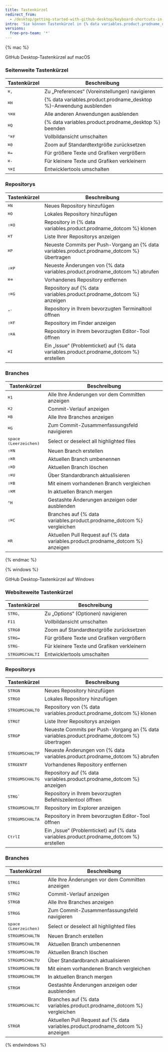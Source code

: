 ```yaml
---
title: Tastenkürzel
redirect_from:
  - /desktop/getting-started-with-github-desktop/keyboard-shortcuts-in-github-desktop/
intro: 'Sie können Tastenkürzel in {% data variables.product.prodname_desktop %} verwenden.'
versions:
  free-pro-team: '*'
---
```


{% mac %}

GitHub Desktop-Tastenkürzel auf macOS

### Seitenweite Tastenkürzel

| Tastenkürzel                         | Beschreibung                                                            |
| ------------------------------------ | ----------------------------------------------------------------------- |
| <kbd>⌘</kbd><kbd>,</kbd>             | Zu „Preferences“ (Voreinstellungen) navigieren                          |
| <kbd>⌘</kbd><kbd>H</kbd>             | {% data variables.product.prodname_desktop %}-Anwendung ausblenden |
| <kbd>⌥</kbd><kbd>⌘</kbd><kbd>H</kbd> | Alle anderen Anwendungen ausblenden                                     |
| <kbd>⌘</kbd><kbd>Q</kbd>             | {% data variables.product.prodname_desktop %} beenden              |
| <kbd>⌃</kbd><kbd>⌘</kbd><kbd>F</kbd> | Vollbildansicht umschalten                                              |
| <kbd>⌘</kbd><kbd>0</kbd>             | Zoom auf Standardtextgröße zurücksetzen                                 |
| <kbd>⌘</kbd><kbd>=</kbd>             | Für größere Texte und Grafiken vergrößern                               |
| <kbd>⌘</kbd><kbd>-</kbd>             | Für kleinere Texte und Grafiken verkleinern                             |
| <kbd>⌥</kbd><kbd>⌘</kbd><kbd>I</kbd> | Entwicklertools umschalten                                              |

### Repositorys

| Tastenkürzel                         | Beschreibung                                                                                     |
| ------------------------------------ | ------------------------------------------------------------------------------------------------ |
| <kbd>⌘</kbd><kbd>N</kbd>             | Neues Repository hinzufügen                                                                      |
| <kbd>⌘</kbd><kbd>O</kbd>             | Lokales Repository hinzufügen                                                                    |
| <kbd>⇧</kbd><kbd>⌘</kbd><kbd>O</kbd> | Repository in {% data variables.product.prodname_dotcom %} klonen                           |
| <kbd>⌘</kbd><kbd>T</kbd>             | Liste Ihrer Repositorys anzeigen                                                                 |
| <kbd>⌘</kbd><kbd>P</kbd>             | Neueste Commits per Push-Vorgang an {% data variables.product.prodname_dotcom %} übertragen |
| <kbd>⇧</kbd><kbd>⌘</kbd><kbd>P</kbd> | Neueste Änderungen von {% data variables.product.prodname_dotcom %} abrufen                 |
| <kbd>⌘</kbd><kbd>⌫</kbd>             | Vorhandenes Repository entfernen                                                                 |
| <kbd>⇧</kbd><kbd>⌘</kbd><kbd>G</kbd> | Repository auf {% data variables.product.prodname_dotcom %} anzeigen                        |
| <kbd>⌃</kbd><kbd>&grave;</kbd>       | Repository in Ihrem bevorzugten Terminaltool öffnen                                              |
| <kbd>⇧</kbd><kbd>⌘</kbd><kbd>F</kbd> | Repository im Finder anzeigen                                                                    |
| <kbd>⇧</kbd><kbd>⌘</kbd><kbd>A</kbd> | Repository in Ihrem bevorzugten Editor-Tool öffnen                                               |
| <kbd>⌘</kbd><kbd>I</kbd>             | Ein „Issue“ (Problemticket) auf {% data variables.product.prodname_dotcom %} erstellen      |

### Branches

| Tastenkürzel                         | Beschreibung                                                                          |
| ------------------------------------ | ------------------------------------------------------------------------------------- |
| <kbd>⌘</kbd><kbd>1</kbd>             | Alle Ihre Änderungen vor dem Committen anzeigen                                       |
| <kbd>⌘</kbd><kbd>2</kbd>             | Commit-Verlauf anzeigen                                                               |
| <kbd>⌘</kbd><kbd>B</kbd>             | Alle Ihre Branches anzeigen                                                           |
| <kbd>⌘</kbd><kbd>G</kbd>             | Zum Commit-Zusammenfassungsfeld navigieren                                            |
| <kbd>space (Leerzeichen)</kbd>       | Select or deselect all highlighted files                                              |
| <kbd>⇧</kbd><kbd>⌘</kbd><kbd>N</kbd> | Neuen Branch erstellen                                                                |
| <kbd>⇧</kbd><kbd>⌘</kbd><kbd>R</kbd> | Aktuellen Branch umbenennen                                                           |
| <kbd>⇧</kbd><kbd>⌘</kbd><kbd>D</kbd> | Aktuellen Branch löschen                                                              |
| <kbd>⇧</kbd><kbd>⌘</kbd><kbd>U</kbd> | Über Standardbranch aktualisieren                                                     |
| <kbd>⇧</kbd><kbd>⌘</kbd><kbd>B</kbd> | Mit einem vorhandenen Branch vergleichen                                              |
| <kbd>⇧</kbd><kbd>⌘</kbd><kbd>M</kbd> | In aktuellen Branch mergen                                                            |
| <kbd>⌃</kbd><kbd>H</kbd>             | Gestashte Änderungen anzeigen oder ausblenden                                         |
| <kbd>⇧</kbd><kbd>⌘</kbd><kbd>C</kbd> | Branches auf {% data variables.product.prodname_dotcom %} vergleichen            |
| <kbd>⌘</kbd><kbd>R</kbd>             | Aktuellen Pull Request auf {% data variables.product.prodname_dotcom %} anzeigen |

{% endmac %}

{% windows %}

GitHub Desktop-Tastenkürzel auf Windows

### Websiteweite Tastenkürzel

| Tastenkürzel                                   | Beschreibung                                |
| ---------------------------------------------- | ------------------------------------------- |
| <kbd>STRG</kbd><kbd>,</kbd>                    | Zu „Options“ (Optionen) navigieren          |
| <kbd>F11</kbd>                                 | Vollbildansicht umschalten                  |
| <kbd>STRG</kbd><kbd>0</kbd>                    | Zoom auf Standardtextgröße zurücksetzen     |
| <kbd>STRG</kbd><kbd>=</kbd>                    | Für größere Texte und Grafiken vergrößern   |
| <kbd>STRG</kbd><kbd>-</kbd>                    | Für kleinere Texte und Grafiken verkleinern |
| <kbd>STRG</kbd><kbd>UMSCHALT</kbd><kbd>I</kbd> | Entwicklertools umschalten                  |

### Repositorys

| Tastenkürzel                                   | Beschreibung                                                                                     |
| ---------------------------------------------- | ------------------------------------------------------------------------------------------------ |
| <kbd>STRG</kbd><kbd>N</kbd>                    | Neues Repository hinzufügen                                                                      |
| <kbd>STRG</kbd><kbd>O</kbd>                    | Lokales Repository hinzufügen                                                                    |
| <kbd>STRG</kbd><kbd>UMSCHALT</kbd><kbd>O</kbd> | Repository von {% data variables.product.prodname_dotcom %} klonen                          |
| <kbd>STRG</kbd><kbd>T</kbd>                    | Liste Ihrer Repositorys anzeigen                                                                 |
| <kbd>STRG</kbd><kbd>P</kbd>                    | Neueste Commits per Push-Vorgang an {% data variables.product.prodname_dotcom %} übertragen |
| <kbd>STRG</kbd><kbd>UMSCHALT</kbd><kbd>P</kbd> | Neueste Änderungen von {% data variables.product.prodname_dotcom %} abrufen                 |
| <kbd>STRG</kbd><kbd>ENTF</kbd>                 | Vorhandenes Repository entfernen                                                                 |
| <kbd>STRG</kbd><kbd>UMSCHALT</kbd><kbd>G</kbd> | Repository auf {% data variables.product.prodname_dotcom %} anzeigen                        |
| <kbd>STRG</kbd><kbd>&grave;</kbd>              | Repository in Ihrem bevorzugten Befehlszeilentool öffnen                                         |
| <kbd>STRG</kbd><kbd>UMSCHALT</kbd><kbd>F</kbd> | Repository im Explorer anzeigen                                                                  |
| <kbd>STRG</kbd><kbd>UMSCHALT</kbd><kbd>A</kbd> | Repository in Ihrem bevorzugten Editor-Tool öffnen                                               |
| <kbd>Ctrl</kbd><kbd>I</kbd>                    | Ein „Issue“ (Problemticket) auf {% data variables.product.prodname_dotcom %} erstellen      |

### Branches

| Tastenkürzel                                   | Beschreibung                                                                          |
| ---------------------------------------------- | ------------------------------------------------------------------------------------- |
| <kbd>STRG</kbd><kbd>1</kbd>                    | Alle Ihre Änderungen vor dem Committen anzeigen                                       |
| <kbd>STRG</kbd><kbd>2</kbd>                    | Commit-Verlauf anzeigen                                                               |
| <kbd>STRG</kbd><kbd>B</kbd>                    | Alle Ihre Branches anzeigen                                                           |
| <kbd>STRG</kbd><kbd>G</kbd>                    | Zum Commit-Zusammenfassungsfeld navigieren                                            |
| <kbd>space (Leerzeichen)</kbd>                 | Select or deselect all highlighted files                                              |
| <kbd>STRG</kbd><kbd>UMSCHALT</kbd><kbd>N</kbd> | Neuen Branch erstellen                                                                |
| <kbd>STRG</kbd><kbd>UMSCHALT</kbd><kbd>R</kbd> | Aktuellen Branch umbenennen                                                           |
| <kbd>STRG</kbd><kbd>UMSCHALT</kbd><kbd>D</kbd> | Aktuellen Branch löschen                                                              |
| <kbd>STRG</kbd><kbd>UMSCHALT</kbd><kbd>U</kbd> | Über Standardbranch aktualisieren                                                     |
| <kbd>STRG</kbd><kbd>UMSCHALT</kbd><kbd>B</kbd> | Mit einem vorhandenen Branch vergleichen                                              |
| <kbd>STRG</kbd><kbd>UMSCHALT</kbd><kbd>M</kbd> | In aktuellen Branch mergen                                                            |
| <kbd>STRG</kbd><kbd>H</kbd>                    | Gestashte Änderungen anzeigen oder ausblenden                                         |
| <kbd>STRG</kbd><kbd>UMSCHALT</kbd><kbd>C</kbd> | Branches auf {% data variables.product.prodname_dotcom %} vergleichen            |
| <kbd>STRG</kbd><kbd>R</kbd>                    | Aktuellen Pull Request auf {% data variables.product.prodname_dotcom %} anzeigen |

{% endwindows %}
